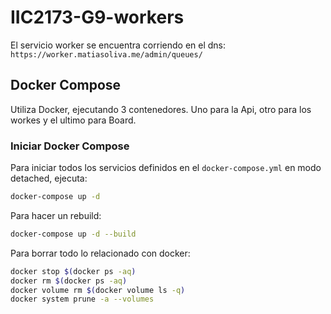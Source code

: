# IIC2173-G9-workers
El servicio worker se encuentra corriendo en el dns: `https://worker.matiasoliva.me/admin/queues/`

## Docker Compose

Utiliza Docker, ejecutando 3 contenedores. Uno para la Api, otro para los workes y el ultimo para Board.

### Iniciar Docker Compose
Para iniciar todos los servicios definidos en el `docker-compose.yml` en modo detached, ejecuta:

```bash
docker-compose up -d
```

Para hacer un rebuild:
```bash
docker-compose up -d --build
```

Para borrar todo lo relacionado con docker:
```bash
docker stop $(docker ps -aq)
docker rm $(docker ps -aq)
docker volume rm $(docker volume ls -q)
docker system prune -a --volumes
```